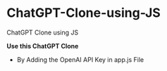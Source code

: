 # ChatGPT-Clone-using-JS
ChatGPT Clone using JS

**Use this ChatGPT Clone**
- By Adding the OpenAI API Key in app.js File
